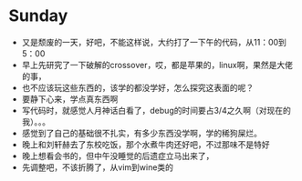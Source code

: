 # Sunday

- 又是颓废的一天，好吧，不能这样说，大约打了一下午的代码，从11：00到5：00
- 早上先研究了一下破解的crossover，哎，都是苹果的，linux啊，果然是大佬的事，
- 也不应该玩这些东西的，该学的都没学好，怎么探究这表面的呢？
- 要静下心来，学点真东西啊
- 写代码时，就感觉人月神话白看了，debug的时间要占3/4之久啊（对现在的我）。。。
- 感觉到了自己的基础很不扎实，有多少东西没学啊，学的稀狗屎烂。
- 晚上和刘轩赫去了东校吃饭，那个水煮牛肉还好吧，不过那味不是特好
- 晚上想看会书的，但中午没睡觉的后遗症立马出来了，
- 先调整吧，不该折腾了，从vim到wine类的

